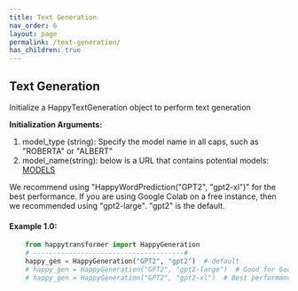```yaml
---
title: Text Generation
nav_order: 6
layout: page
permalink: /text-generation/
has_children: true
---
```


## Text Generation

Initialize a HappyTextGeneration object to perform text generation

**Initialization Arguments:**
 1. model_type (string): Specify the model name in all caps, such as "ROBERTA" or "ALBERT" 
 2. model_name(string): below is a URL that contains potential models: 
       [MODELS](https://huggingface.co/models?pipeline_tag=text-generation)
 

We recommend using "HappyWordPrediction("GPT2", "gpt2-xl")" for the best performance. 
If you are using Google Colab on a free instance, then we recommended using  "gpt2-large". 
"gpt2" is the default. 


#### Example 1.0:
```python
    from happytransformer import HappyGeneration
    # --------------------------------------#
    happy_gen = HappyGeneration("GPT2", "gpt2")  # default
    # happy_gen = HappyGeneration("GPT2", "gpt2-large")  # Good for Google Colab
    # happy_gen = HappyGeneration("GPT2", "gpt2-xl")  # Best performance 

```

